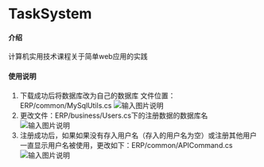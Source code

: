 # TaskSystem

#### 介绍
计算机实用技术课程关于简单web应用的实践



#### 使用说明

1. 下载成功后将数据库改为自己的数据库
    文件位置：ERP/common/MySqlUtils.cs
![输入图片说明](https://foruda.gitee.com/images/1730129037370864877/87cac087_14048343.png "屏幕截图")
2. 更改文件：ERP/business/Users.cs下的注册数据的数据库名
![输入图片说明](https://foruda.gitee.com/images/1730129343270541462/1f3d8a98_14048343.png "屏幕截图")
3. 注册成功后，如果如果没有存入用户名（存入的用户名为空）或注册其他用户一直显示用户名被使用，更改如下：ERP/common/APICommand.cs
![输入图片说明](https://foruda.gitee.com/images/1730129641394025799/93ae0b9f_14048343.png "屏幕截图")

